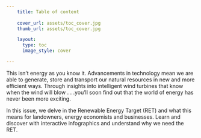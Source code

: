 ```yaml
---
    title: Table of content
    
    cover_url: assets/toc_cover.jpg
    thumb_url: assets/toc_cover.jpg

    layout:
      type: toc
      image_style: cover

---
```


This isn’t energy as you know it. Advancements in technology mean we are able to generate, store and transport our natural resources in new and more efficient ways. Through insights into intelligent wind turbines that know when the wind will blow
 . . .you’ll soon find out that the world of energy has never been more exciting. 

In this issue, we delve in the Renewable Energy Target (RET) and what this means for landowners, energy economists and businesses. Learn and discover with interactive infographics and understand why we need the RET.
